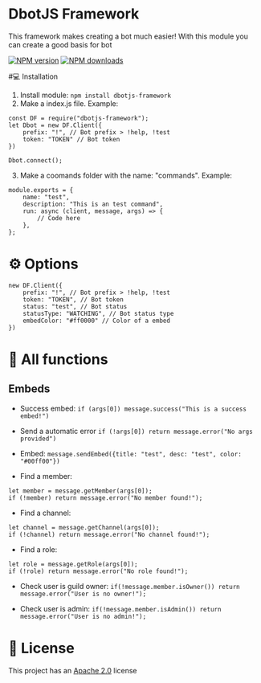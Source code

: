 # DbotJS Framework
This framework makes creating a bot much easier! With this module you can create a good basis for bot

<a href="https://www.npmjs.com/package/dbotjs-framework"><img src="https://img.shields.io/npm/v/dbotjs-framework.svg?maxAge=3600" alt="NPM version" /></a>
<a href="https://www.npmjs.com/package/dbotjs-framework"><img src="https://img.shields.io/npm/dt/dbotjs-framework.svg?maxAge=3600" alt="NPM downloads" /></a>

#💻 Installation

1. Install module: `npm install dbotjs-framework`
2. Make a index.js file. Example:
```
const DF = require("dbotjs-framework");
let Dbot = new DF.Client({
    prefix: "!", // Bot prefix > !help, !test
    token: "TOKEN" // Bot token
})

Dbot.connect();
```

3. Make a coomands folder with the name: "commands". Example:
``` 
module.exports = {
    name: "test",
    description: "This is an test command",
    run: async (client, message, args) => {
        // Code here
    },
};
```

# ⚙ Options
```
new DF.Client({
    prefix: "!", // Bot prefix > !help, !test
    token: "TOKEN", // Bot token
    status: "test", // Bot status
    statusType: "WATCHING", // Bot status type
    embedColor: "#ff0000" // Color of a embed
})
```

# 🤖 All functions
## Embeds
- Success embed:
```if (args[0]) message.success("This is a success embed!")```

- Send a automatic error
```if (!args[0]) return message.error("No args provided")```

- Embed:
```message.sendEmbed({title: "test", desc: "test", color: "#00ff00"})```

- Find a member:
```
let member = message.getMember(args[0]);
if (!member) return message.error("No member found!");
```

- Find a channel:
```
let channel = message.getChannel(args[0]);
if (!channel) return message.error("No channel found!");
```

- Find a role:
```
let role = message.getRole(args[0]);
if (!role) return message.error("No role found!");
```

- Check user is guild owner:
```if(!message.member.isOwner()) return message.error("User is no owner!");```

- Check user is admin:
```if(!message.member.isAdmin()) return message.error("User is no admin!");```

# 📑 License
This project has an <a href="https://github.com/DotwoodMedia/dbotjs-framework/blob/main/LICENSE">Apache 2.0</a> license